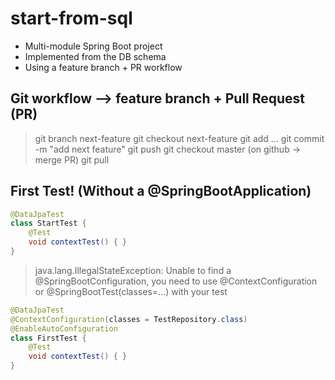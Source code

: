 # start-from-sql

* Multi-module Spring Boot project
* Implemented from the DB schema
* Using a feature branch + PR workflow

## Git workflow --> feature branch + Pull Request (PR)
> git branch next-feature
> git checkout next-feature
> git add ...
> git commit -m "add next feature"
> git push
> git checkout master
> (on github -> merge PR)
> git pull

## First Test! (Without a @SpringBootApplication)
```java
@DataJpaTest
class StartTest {
    @Test
    void contextTest() { }
}
```
> java.lang.IllegalStateException: Unable to find a @SpringBootConfiguration, you need to use @ContextConfiguration or @SpringBootTest(classes=...) with your test

```java
@DataJpaTest
@ContextConfiguration(classes = TestRepository.class)
@EnableAutoConfiguration
class FirstTest {
    @Test
    void contextTest() { }
}
```